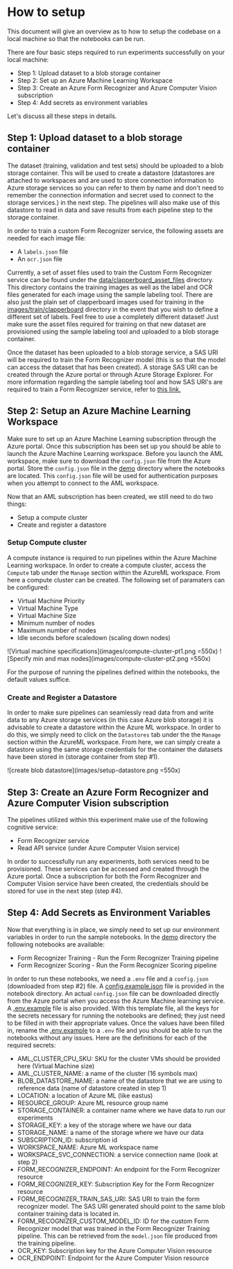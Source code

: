 # How to setup #

This document will give an overview as to how to setup the codebase on a local machine so that the notebooks can be run.

There are four basic steps required to run experiments successfully on your local machine:

- Step 1: Upload dataset to a blob storage container
- Step 2: Set up an Azure Machine Learning Workspace
- Step 3: Create an Azure Form Recognizer and Azure Computer Vision subscription
- Step 4: Add secrets as environment variables

Let's discuss all these steps in details.

## Step 1: Upload dataset to a blob storage container ##

The dataset (training, validation and test sets) should be uploaded to a blob storage container. This will be used to create a datastore (datastores are attached to workspaces and are used to store connection information to Azure storage services so you can refer to them by name and don't need to remember the connection information and secret used to connect to the storage services.) in the next step. The pipelines will also make use of this datastore to read in data and save results from each pipeline step to the storage container.

In order to train a custom Form Recognizer service, the following assets are needed for each image file:

- A `labels.json` file
- An `ocr.json` file

Currently, a set of asset files used to train the Custom Form Recognizer service can be found under the [data/clapperboard_asset_files](../data/clapperboard_asset_files) directory. This directory contains the training images as well as the label and OCR files generated for each image using the sample labeling tool. There are also just the plain set of clapperboard images used for training in the [images/train/clapperboard](../data/images/train/clapperboard) directory in the event that you wish to define a different set of labels. Feel free to use a completely different dataset! Just make sure the asset files required for training on that new dataset are provisioned using the sample labeling tool and uploaded to a blob storage container.

Once the dataset has been uploaded to a blob storage service, a SAS URI will be required to train the Form Recognizer model (this is so that the model can access the dataset that has been created). A storage SAS URI can be created through the Azure portal or through Azure Storage Explorer. For more information regarding the sample labeling tool and how SAS URI's are required to train a Form Recognizer service, refer to [this link.](https://docs.microsoft.com/en-us/azure/cognitive-services/form-recognizer/quickstarts/label-tool?tabs=v2-1)

## Step 2: Setup an Azure Machine Learning Workspace ##

Make sure to set up an Azure Machine Learning subscription through the Azure portal. Once this subscription has been set up you should be able to launch the Azure Machine Learning workspace. Before you launch the AML workspace, make sure to download the `config.json` file from the Azure portal. Store the `config.json` file in the [demo](../demo) directory where the notebooks are located. This `config.json` file will be used for authentication purposes when you attempt to connect to the AML workspace.

Now that an AML subscription has been created, we still need to do two things:

- Setup a compute cluster
- Create and register a datastore

### Setup Compute cluster ###

A compute instance is required to run pipelines within the Azure Machine Learning workspace. In order to create a compute cluster, access the `Compute` tab under the `Manage` section within the AzureML workspace. From here a compute cluster can be created. The following set of paramaters can be configured:

- Virtual Machine Priority
- Virtual Machine Type
- Virtual Machine  Size
- Minimum number of nodes
- Maximum number of nodes
- Idle seconds before scaledown (scaling down nodes)

![Virtual machine specifications](images/compute-cluster-pt1.png =550x)
![Specify min and max nodes](images/compute-cluster-pt2.png =550x)

For the purpose of running the pipelines defined within the notebooks, the default values suffice.

### Create and Register a Datastore ###

In order to make sure pipelines can seamlessly read data from and write data to any Azure storage services (in this case Azure blob storage) it is advisable to create a datastore within the Azure ML workspace. In order to do this, we simply need to click on the `Datastores` tab under the the `Manage` section within the AzureML workspace. From here, we can simply create a datastore using the same storage credentials for the container the datasets have been stored in (storage container from step #1).

![create blob datastore](images/setup-datastore.png =550x)

## Step 3: Create an Azure Form Recognizer and Azure Computer Vision subscription ##

The pipelines utilized within this experiment make use of the following cognitive service:

- Form Recognizer service
- Read API service (under Azure Computer Vision service)

In order to successfully run any experiments, both services need to be provisioned. These services can be accessed and created through the Azure portal. Once a subscription for both the Form Recognizer and Computer Vision service have been created, the credentials should be stored for use in the next step (step #4).

## Step 4: Add Secrets as Environment Variables ##

Now that everything is in place, we simply need to set up our environment variables in order to run the sample notebooks. In the [demo](../demo) directory the following notebooks are available:

- Form Recognizer Training - Run the Form Recognizer Training pipeline
- Form Recognizer Scoring - Run the Form Recognizer Scoring pipeline

In order to run these notebooks, we need a `.env` file and a `config.json` (downloaded from step #2) file.
A [config.example.json](../demo/config.example.json) file is provided in the notebook directory. An actual `config.json` file can be downloaded directly from the Azure portal when you access the Azure Machine learning service. A [.env.example](../demo/.env.example) file is also provided. With this template file, all the keys for the secrets necessary for running the notebooks are defined; they just need to be filled in with their appropriate values. Once the values have been filled in, rename the [.env.example](../demo/.env.example) to a `.env` file and you should be able to run the notebooks without any issues. Here are the definitions for each of the required secrets:

- AML_CLUSTER_CPU_SKU: SKU for the cluster VMs should be provided here (Virtual Machine size)
- AML_CLUSTER_NAME: a name of the cluster (16 symbols max)
- BLOB_DATASTORE_NAME: a name of the datastore that we are using to reference data (name of datastore created in step 1)
- LOCATION: a location of Azure ML (like eastus)
- RESOURCE_GROUP: Azure ML resource group name
- STORAGE_CONTAINER: a container name where we have data to run our experiments
- STORAGE_KEY: a key of the storage where we have our data
- STORAGE_NAME: a name of the storage where we have our data
- SUBSCRIPTION_ID: subscription id
- WORKSPACE_NAME: Azure ML workspace name
- WORKSPACE_SVC_CONNECTION: a service connection name (look at step 2)
- FORM_RECOGNIZER_ENDPOINT: An endpoint for the Form Recognizer resource
- FORM_RECOGNIZER_KEY: Subscription Key for the Form Recognizer resource
- FORM_RECOGNIZER_TRAIN_SAS_URI: SAS URI to train the form recognizer model. The SAS URI generated should point to the same blob container training data is located in.
- FORM_RECOGNIZER_CUSTOM_MODEL_ID: ID for the custom Form Recognizer model that was trained in the Form Recognizer Training pipeline. This can be retrieved from the `model.json` file produced from the training pipeline.
- OCR_KEY: Subscription key for the Azure Computer Vision resource
- OCR_ENDPOINT: Endpoint for the Azure Computer Vision resource
